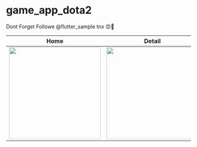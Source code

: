 # game_app_dota2
Dont Forget Followe @flutter_sample tnx 😍🌹

Home             |  Detail
:-------------------------:|:-------------------------:
<img src="https://github.com/mohamadali7/game_app_dota2/blob/main/Screenshot_1644099739.png" width="250"> | <img src="https://github.com/mohamadali7/game_app_dota2/blob/main/Screenshot_1644099744.png" width="250">

